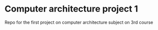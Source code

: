 # Computer architecture project 1
Repo for the first project on computer architecture subject on 3rd course
